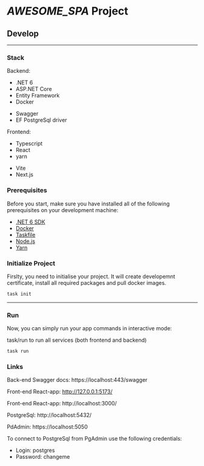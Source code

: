 # _AWESOME_SPA_ Project

## Develop

---

### Stack

Backend:

- .NET 6
- ASP.NET Core
- Entity Framework
- Docker
<!--#if(EnableSwaggerSupport) -->
- Swagger
  <!--#endif -->
  <!--#if(UsePostgreSql) -->
- EF PostgreSql driver
<!--#endif -->

Frontend:

- Typescript
- React
- yarn
<!--#if(UseReactVite) -->
- Vite
  <!--#endif -->
  <!--#if(UseNext) -->
- Next.js
<!--#endif -->

### Prerequisites

Before you start, make sure you have installed all of the following prerequisites on your development machine:

- [.NET 6 SDK](https://dotnet.microsoft.com/download/dotnet/6.0)
- [Docker](https://www.docker.com/)
- [Taskfile](https://taskfile.dev/#/installation)
- [Node.js](https://nodejs.org/en/)
- [Yarn](https://yarnpkg.com/)

### Initialize Project

Firslty, you need to initialise your project. It will create developemnt certificate, install all required packages and pull docker images.

```sh
task init
```

---

### Run

Now, you can simply run your app commands in interactive mode:

task/run to run all services (both frontend and backend)

```sh
task run
```

### Links

<!--#if(EnableSwaggerSupport) -->

Back-end Swagger docs: https://localhost:443/swagger

<!--#endif -->

<!--#if(UseReactVite) -->

Front-end React-app: http://127.0.0.1:5173/

<!--#endif -->

<!--#if(UseNext) -->

Front-end React-app: http://localhost:3000/

<!--#endif -->

<!--#if(UsePostgreSql) -->

PostgreSql: http://localhost:5432/

PdAdmin: https://localhost:5050

To connect to PostgreSql from PgAdmin use the following credentials:

- Login: postgres
- Password: changeme

<!--#endif -->
